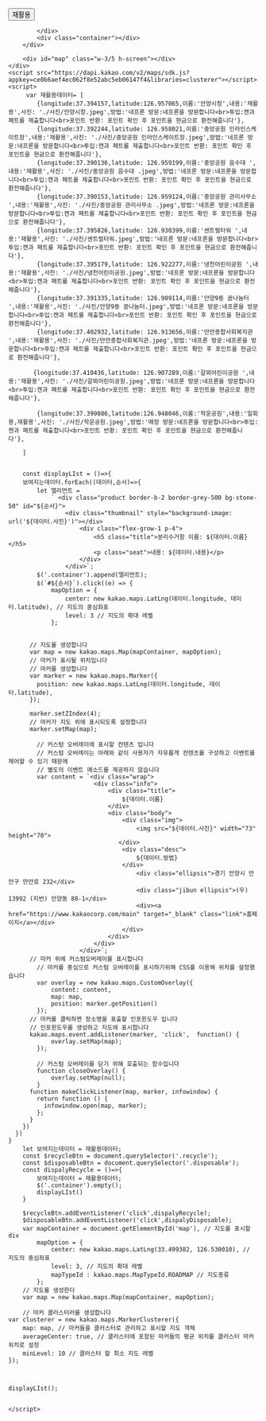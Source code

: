 <!DOCTYPE html>
<html>
<head>
	<meta charset="utf-8">
	<title>포맨</title>
    <script src="https://cdn.tailwindcss.com"></script>
    <link rel="stylesheet" href="./main.css">
    <script src="https://code.jquery.com/jquery-3.6.0.min.js"
    integrity="sha256-/xUj+3OJU5yExlq6GSYGSHk7tPXikynS7ogEvDej/m4=" crossorigin="anonymous"></script>
</head>
<body>
    <div class="main flex justify-start">
        <div id="lists" class="w-2/5 h-screen" style="overflow:auto; ">
            <div class="flex justify-start">
                <button type="button" id="btn" class="recycle">재활용</button>
           
               
            </div>
            <div class="container"></div>
        </div>
       
        <div id="map" class="w-3/5 h-screen"></div>
    </div>
	<script src="https://dapi.kakao.com/v2/maps/sdk.js?appkey=ce0b6aef4ec062f8e52abc5eb06147f4&libraries=clusterer"></script>
	<script>
         var 재활용데이터= [
            {longitude:37.394157,latitude:126.957065,이름:'안양시청',내용:'재활용',사진: './사진/안양시청.jpeg',방법:'네프론 방문:네프론을 방문합니다<br>투입:캔과 페트를 제출합니다<br>포인트 반환: 포인트 확인 후 포인트을 현금으로 환전해줍니다'},
            {longitude:37.392244,latitude: 126.958021,이름:'중앙공원 인라인스케이트장',내용:'재활용',사진: './사진/중앙공원 인라인스케이트장.jpeg',방법:'네프론 방문:네프론을 방문합니다<br>투입:캔과 페트를 제출합니다<br>포인트 반환: 포인트 확인 후 포인트을 현금으로 환전해줍니다'},
            {longitude:37.390136,latitude: 126.959199,이름:'중앙공원 음수대 ',내용:'재활용',사진: './사진/중앙공원 음수대 .jpeg',방법:'네프론 방문:네프론을 방문합니다<br>투입:캔과 페트를 제출합니다<br>포인트 반환: 포인트 확인 후 포인트을 현금으로 환전해줍니다'},
            {longitude:37.390153,latitude: 126.959124,이름:'중앙공원 관리사무소 ',내용:'재활용',사진: './사진/중앙공원 관리사무소 .jpeg',방법:'네프론 방문:네프론을 방문합니다<br>투입:캔과 페트를 제출합니다<br>포인트 반환: 포인트 확인 후 포인트을 현금으로 환전해줍니다'},
            {longitude:37.395826,latitude: 126.930399,이름:'센트럴타워 ',내용:'재활용',사진: './사진/센트럴타워.jpeg',방법:'네프론 방문:네프론을 방문합니다<br>투입:캔과 페트를 제출합니다<br>포인트 반환: 포인트 확인 후 포인트을 현금으로 환전해줍니다'},
            {longitude:37.395179,latitude: 126.922277,이름:'냉천어린이공원 ',내용:'재활용',사진: './사진/냉천어린이공원.jpeg',방법:'네프론 방문:네프론을 방문합니다<br>투입:캔과 페트를 제출합니다<br>포인트 반환: 포인트 확인 후 포인트을 현금으로 환전해줍니다'},
            {longitude:37.391335,latitude: 126.909114,이름:'안양9동 꿈나눔터 ',내용:'재활용',사진: './사진/안양9동 꿈나눔터.jpeg',방법:'네프론 방문:네프론을 방문합니다<br>투입:캔과 페트를 제출합니다<br>포인트 반환: 포인트 확인 후 포인트을 현금으로 환전해줍니다'},
            {longitude:37.402932,latitude: 126.913656,이름:'만안종합사회복지관 ',내용:'재활용',사진: './사진/만안종합사회복지관.jpeg',방법:'네프론 방문:네프론을 방문합니다<br>투입:캔과 페트를 제출합니다<br>포인트 반환: 포인트 확인 후 포인트을 현금으로 환전해줍니다'},
           
           {longitude:37.410436,latitude: 126.907289,이름:'갈뫼어린이공원 ',내용:'재활용',사진: './사진/갈뫼어린이공원.jpeg',방법:'네프론 방문:네프론을 방문합니다<br>투입:캔과 페트를 제출합니다<br>포인트 반환: 포인트 확인 후 포인트을 현금으로 환전해줍니다'},

            {longitude:37.399086,latitude:126.948046,이름:'학운공원',내용:'일회용,재활용',사진: './사진/학운공원.jpeg',방법:'매장 방문:네프론을 방문합니다<br>투입:캔과 페트를 제출합니다<br>포인트 반환: 포인트 확인 후 포인트을 현금으로 환전해줍니다'},

        ]

     
        const displayLIst = ()=>{
        보여지는데이터.forEach((데이터,순서)=>{
            let 엘리먼트 =
                ` <div class="product border-b-2 border-grey-500 bg-stone-50" id="${순서}">
                    <div class="thumbnail" style="background-image: url('${데이터.사진}')"></div>
                        <div class="flex-grow-1 p-4">
                            <h5 class="title">분리수거함 이름: ${데이터.이름}</h5>
                            <p class="seat">내용: ${데이터.내용}</p>
                        </div>
                    </div>`;
            $('.container').append(엘리먼트);
            $(`#${순서}`).click((e) => {
                mapOption = {
                    center: new kakao.maps.LatLng(데이터.longitude, 데이터.latitude), // 지도의 중심좌표
                    level: 3 // 지도의 확대 레벨
                };


          // 지도를 생성합니다    
          var map = new kakao.maps.Map(mapContainer, mapOption);
          // 마커가 표시될 위치입니다
          // 마커를 생성합니다
          var marker = new kakao.maps.Marker({
            position: new kakao.maps.LatLng(데이터.longitude, 데이터.latitude),
          });

          marker.setZIndex(4);
          // 마커가 지도 위에 표시되도록 설정합니다
          marker.setMap(map);

            // 커스텀 오버레이에 표시할 컨텐츠 입니다
            // 커스텀 오버레이는 아래와 같이 사용자가 자유롭게 컨텐츠를 구성하고 이벤트를 제어할 수 있기 때문에
            // 별도의 이벤트 메소드를 제공하지 않습니다
            var content = `<div class="wrap">  
                            <div class="info">  
                                <div class="title">  
                                    ${데이터.이름}
                                </div>  
                                <div class="body">  
                                    <div class="img">
                                        <img src="${데이터.사진}" width="73" height="70">
                                   </div>
                                    <div class="desc">  
                                        ${데이터.방법}
                                    </div>
                                        <div class="ellipsis">경기 안양시 만안구 만안로 232</div>  
                                        <div class="jibun ellipsis">(우) 13992 (지번) 안양동 88-1</div>  
                                        <div><a href="https://www.kakaocorp.com/main" target="_blank" class="link">홈페이지</a></div>  
                                    </div>  
                                </div>  
                            </div>    
                        </div>`;
          // 마커 위에 커스텀오버레이를 표시합니다
            // 마커를 중심으로 커스텀 오버레이를 표시하기위해 CSS를 이용해 위치를 설정했습니다
            var overlay = new kakao.maps.CustomOverlay({
                content: content,
                map: map,
                position: marker.getPosition()      
            });
          // 마커를 클릭하면 장소명을 표출할 인포윈도우 입니다
          // 인포윈도우를 생성하고 지도에 표시합니다
          kakao.maps.event.addListener(marker, 'click',  function() {
                overlay.setMap(map);
            });

            // 커스텀 오버레이를 닫기 위해 호출되는 함수입니다
            function closeOverlay() {
                overlay.setMap(null);    
            }
          function makeClickListener(map, marker, infowindow) {
            return function () {
              infowindow.open(map, marker);
            };
          }
        })
      })
    }
        let 보여지는데이터 = 재활용데이터;
        const $recycleBtn = document.querySelector('.recycle');
        const $disposableBtn = document.querySelector('.disposable');
        const dispalyRecycle = ()=>{
            보여지는데이터 = 재활용데이터;
            $('.container').empty();
            displayLIst()
        }

        $recycleBtn.addEventListener('click',dispalyRecycle);
        $disposableBtn.addEventListener('click',dispalyDisposable);
		var mapContainer = document.getElementById('map'), // 지도를 표시할 div
		    mapOption = {
		        center: new kakao.maps.LatLng(33.499382, 126.530010), // 지도의 중심좌표
		        level: 3, // 지도의 확대 레벨
		        mapTypeId : kakao.maps.MapTypeId.ROADMAP // 지도종류
		    };
		// 지도를 생성한다
		var map = new kakao.maps.Map(mapContainer, mapOption);

        // 마커 클러스터러를 생성합니다
    var clusterer = new kakao.maps.MarkerClusterer({
        map: map, // 마커들을 클러스터로 관리하고 표시할 지도 객체
        averageCenter: true, // 클러스터에 포함된 마커들의 평균 위치를 클러스터 마커 위치로 설정
        minLevel: 10 // 클러스터 할 최소 지도 레벨
    });

   
     
    displayLIst();
   
   
	</script>
</body>
</html>
